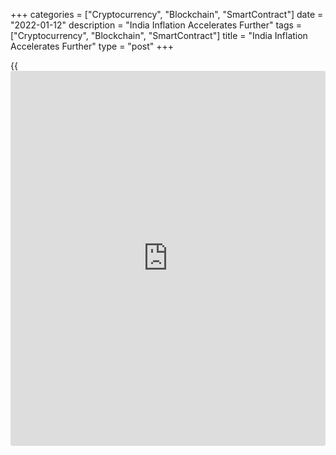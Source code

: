 +++
categories = ["Cryptocurrency", "Blockchain", "SmartContract"]
date = "2022-01-12"
description = "India Inflation Accelerates Further"
tags = ["Cryptocurrency", "Blockchain", "SmartContract"]
title = "India Inflation Accelerates Further"
type = "post"
+++

{{<iframe id="large-banner" src="https://www.bounty.group/#slide=1.0" width="100%" height="600" scrolling="no" style="border: 0px solid rgb(216, 221, 230); border-radius: 3px;">}}

India's consumer price inflation accelerated further in December, driven
by strong price growth in the fuel, clothing and footwear, and food
categories, preliminary data from the statistical office showed
Wednesday.

The consumer price index rose 5.59 percent year-on-year following a 4.91
percent increase in the previous month. Economists had forecast 5.80
percent inflation.

The food price index climbed 4.05 percent annually after a 1.87 percent
rise in November.

Compared to the previous month, the CPI fell 0.36 percent and the food
price index dropped 1.18 percent in December.

Prices in the fuel and light group rose 10.95 percent annually and those
in the clothing and footwear group increased 8.30 percent. Food and
beverages registered a 4.47 percent increase.

For comments and feedback [contact](https://www.playgroundfx.com/contact/): editorial@rtt[news](https://www.letsplayfx.com/blog/forex-news-website/).com

[Economic News][1]

 **What parts of the world are seeing the best (and worst) economic
performances lately? Click[here][2] to check out our [Econ Scorecard][2]
and find out! See up-to-the-moment [ranking](https://www.playgroundfx.com/blog/crypto-exchange-ranking/)s for the best and worst
performers in [GDP][3], [unemployment rate][4], [inflation][5] and much
more.**

   1. www.rtt[news](https://www.letsplayfx.com/blog/forex-news-website/).com/Content/EconomicNews.aspx
   2. www.rtt[news](https://www.letsplayfx.com/blog/forex-news-website/).com/economic-scorecard/world-rank/industrial-production/highest-performance.aspx
   3. www.rtt[news](https://www.letsplayfx.com/blog/forex-news-website/).com/economic-scorecard/world-rank/GDP/highest-performance.aspx
   4. www.rtt[news](https://www.letsplayfx.com/blog/forex-news-website/).com/economic-scorecard/world-rank/unemployment-rate/lowest-performance.aspx
   5. www.rtt[news](https://www.letsplayfx.com/blog/forex-news-website/).com/economic-scorecard/world-rank/CPI/highest-performance.aspx